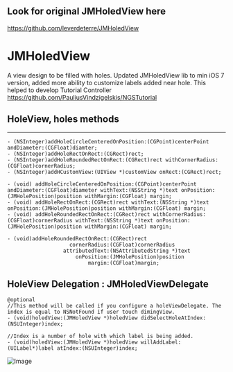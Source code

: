 ## Look for original JMHoledView here

https://github.com/leverdeterre/JMHoledView


# JMHoledView
A view design to be filled with holes. Updated JMHoledView lib to min iOS 7 version, added more ability to customize labels added near hole. This helped to develop Tutorial Controller https://github.com/PauliusVindzigelskis/NGSTutorial

## HoleView, holes methods
---------------------------------------------------
```objc
- (NSInteger)addHoleCircleCenteredOnPosition:(CGPoint)centerPoint andDiameter:(CGFloat)diamter;
- (NSInteger)addHoleRectOnRect:(CGRect)rect;
- (NSInteger)addHoleRoundedRectOnRect:(CGRect)rect withCornerRadius:(CGFloat)cornerRadius;
- (NSInteger)addHCustomView:(UIView *)customView onRect:(CGRect)rect;

- (void) addHoleCircleCenteredOnPosition:(CGPoint)centerPoint andDiameter:(CGFloat)diameter withText:(NSString *)text onPosition:(JMHolePosition)position withMargin:(CGFloat) margin;
- (void) addHoleRectOnRect:(CGRect)rect withText:(NSString *)text onPosition:(JMHolePosition)position withMargin:(CGFloat) margin;
- (void) addHoleRoundedRectOnRect:(CGRect)rect withCornerRadius:(CGFloat)cornerRadius withText:(NSString *)text onPosition:(JMHolePosition)position withMargin:(CGFloat) margin;

- (void)addHoleRoundedRectOnRect:(CGRect)rect
                    cornerRadius:(CGFloat)cornerRadius
                  attributedText:(NSAttributedString *)text
                      onPosition:(JMHolePosition)position
                          margin:(CGFloat)margin;

```


HoleView Delegation : JMHoledViewDelegate
---------------------------------------------------
```objc
@optional
//This method will be called if you configure a holeViewDelegate. The index is equal to NSNotFound if user touch dimingView.
- (void)holedView:(JMHoledView *)holedView didSelectHoleAtIndex:(NSUInteger)index;

//Index is a number of hole with which label is being added.
- (void)holedView:(JMHoledView *)holedView willAddLabel:(UILabel*)label atIndex:(NSUInteger)index;
```

![Image](./screenshots/demo1.png)



